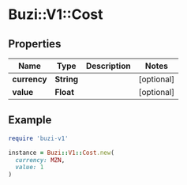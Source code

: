 # Buzi::V1::Cost

## Properties

| Name | Type | Description | Notes |
| ---- | ---- | ----------- | ----- |
| **currency** | **String** |  | [optional] |
| **value** | **Float** |  | [optional] |

## Example

```ruby
require 'buzi-v1'

instance = Buzi::V1::Cost.new(
  currency: MZN,
  value: 1
)
```

